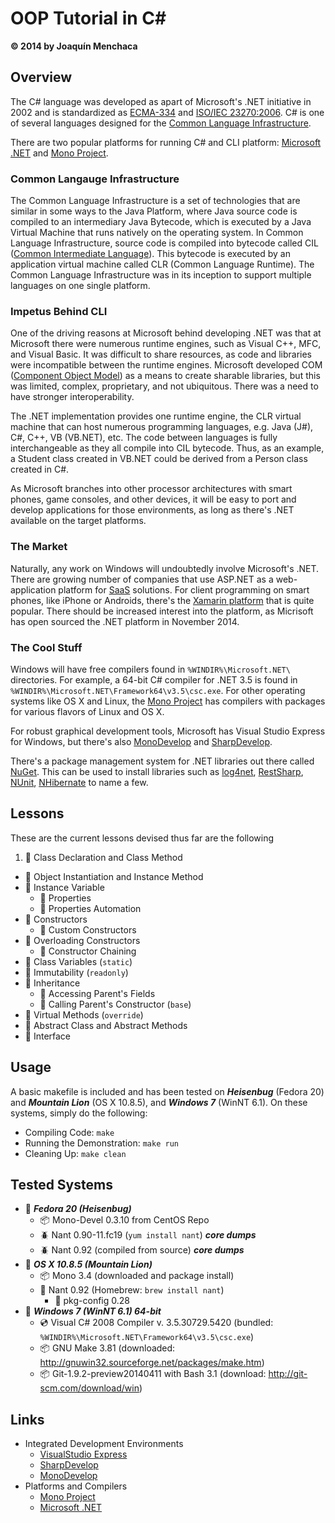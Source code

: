 # OOP Tutorial in C# 
**© 2014 by Joaquín Menchaca**

## Overview

The C# language was developed as apart of Microsoft's .NET initiative in 2002 and is standardized as [ECMA-334](http://www.ecma-international.org/publications/files/ECMA-ST/Ecma-334.pdf) and [ISO/IEC 23270:2006](http://standards.iso.org/ittf/PubliclyAvailableStandards/c042926_ISO_IEC_23270_2006(E).zip).  C# is one of several languages designed for the [Common Language Infrastructure](http://en.wikipedia.org/wiki/Common_Language_Infrastructure).

There are two popular platforms for running C# and CLI platform: [Microsoft .NET](http://www.microsoft.com/net) and [Mono Project](http://www.mono-project.com/).

### Common Langauge Infrastructure

The Common Language Infrastructure is a set of technologies that are similar in some ways to the Java Platform, where Java source code is compiled to an intermediary Java Bytecode, which is executed by a Java Virtual Machine that runs natively on the operating system.  In Common Language Infrastructure, source code is compiled into bytecode called CIL ([Common Intermediate Language](http://en.wikipedia.org/wiki/Common_Intermediate_Language)).  This bytecode is executed by an application virtual machine called CLR (Common Language Runtime).  The Common Language Infrastructure was in its inception to support multiple languages on one single platform.

### Impetus Behind CLI

One of the driving reasons at Microsoft behind developing .NET was that at Microsoft there were numerous runtime engines, such as Visual C++, MFC, and Visual Basic.  It was difficult to share resources, as code and libraries were incompatible between the runtime engines.  Microsoft developed COM ([Component Object Model](http://en.wikipedia.org/wiki/Component_Object_Model)) as a means to create sharable libraries, but this was limited, complex, proprietary, and not ubiquitous.  There was a need to have stronger interoperability.

The .NET implementation provides one runtime engine, the CLR virtual machine that can host numerous programming languages, e.g. Java (J#), C#, C++, VB (VB.NET), etc.  The code between languages is fully interchangeable as they all compile into CIL bytecode.  Thus, as an example, a Student class created in VB.NET could be derived from a Person class created in C#.

As Microsoft branches into other processor architectures with smart phones, game consoles, and other devices, it will be easy to port and develop applications for those environments, as long as there's .NET available on the target platforms.

### The Market

Naturally, any work on Windows will undoubtedly involve Microsoft's .NET.  There are growing number of companies that use ASP.NET as a web-application platform for [SaaS](http://en.wikipedia.org/wiki/Software_as_a_service) solutions.  For client programming on smart phones, like iPhone or Androids, there's the [Xamarin platform](http://xamarin.com/platform) that is quite popular.  There should be increased interest into the platform, as Micrisoft has open sourced the .NET platform in November 2014.

### The Cool Stuff

Windows will have free compilers found in `%WINDIR%\Microsoft.NET\` directories.  For example, a 64-bit C# compiler for .NET 3.5 is found in `%WINDIR%\Microsoft.NET\Framework64\v3.5\csc.exe`.  For other operating systems like OS X and Linux, the [Mono Project](http://www.mono-project.com/) has compilers with packages for various flavors of Linux and OS X.

For robust graphical development tools, Microsoft has Visual Studio Express for Windows, but there's also [MonoDevelop](http://www.monodevelop.com/) and [SharpDevelop](http://www.icsharpcode.net/OpenSource/SD/Default.aspx).

There's a package management system for .NET libraries out there called [NuGet](https://www.nuget.org/).  This can be used to install libraries such as [log4net](https://www.nuget.org/packages/log4net/), [RestSharp](https://www.nuget.org/packages/RestSharp/), [NUnit](https://www.nuget.org/packages/NUnit), [NHibernate](https://www.nuget.org/packages/NHibernate/) to name a few.

## Lessons

These are the current lessons devised thus far are the following

 1. :green_book: Class Declaration and Class Method
 *  :green_book: Object Instantiation and Instance Method
 * :green_book: Instance Variable
    * :page_facing_up: Properties
    * :page_facing_up: Properties Automation
 * :green_book: Constructors
    * :page_facing_up: Custom Constructors
 * :green_book: Overloading Constructors
    * :page_facing_up: Constructor Chaining
 * :green_book: Class Variables (`static`)
 * :green_book: Immutability (`readonly`)
 * :green_book: Inheritance
    * :page_facing_up: Accessing Parent's Fields
    * :page_facing_up: Calling Parent's Constructor (`base`)
 * :green_book: Virtual Methods (`override`)
 * :green_book: Abstract Class and Abstract Methods
 * :green_book: Interface

## Usage

A basic makefile is included and has been tested on ***Heisenbug*** (Fedora 20) and ***Mountain Lion*** (OS X 10.8.5), and ***Windows 7*** (WinNT 6.1).  On these systems, simply do the following:

* Compiling Code: `make`
* Running the Demonstration: `make run`
* Cleaning Up: `make clean`

## Tested Systems

* :dvd: _**Fedora 20 (Heisenbug)**_
  * :package: Mono-Devel 0.3.10 from CentOS Repo
  * :beetle: Nant 0.90-11.fc19 (`yum install nant`) ***core dumps***
  * :beetle: Nant 0.92 (compiled from source) ***core dumps***
* :dvd: _**OS X 10.8.5 (Mountain Lion)**_
  * :package: Mono 3.4 (downloaded and package install)
  * :beer: Nant 0.92 (Homebrew: `brew install nant`)
    * :beer: pkg-config 0.28
* :dvd: _**Windows 7 (WinNT 6.1) 64-bit**_
  * :cd: Visual C# 2008 Compiler v. 3.5.30729.5420 (bundled: `%WINDIR%\Microsoft.NET\Framework64\v3.5\csc.exe`)
  * :package: GNU Make 3.81 (downloaded: http://gnuwin32.sourceforge.net/packages/make.htm)
  * :package: Git-1.9.2-preview20140411 with Bash 3.1 (download: http://git-scm.com/download/win)

## Links

* Integrated Development Environments
  * [VisualStudio Express](go.microsoft.com/fwlink/?linkid=244366)
  * [SharpDevelop](http://www.icsharpcode.net/OpenSource/SD/Default.aspx)
  * [MonoDevelop](http://www.monodevelop.com/)
* Platforms and Compilers
  * [Mono Project](http://www.mono-project.com/)  
  * [Microsoft .NET](http://www.microsoft.com/net)

